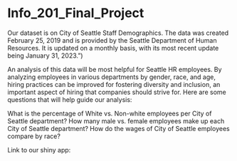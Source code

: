 # Info_201_Final_Project

Our dataset is on City of Seattle Staff Demographics. The data was created February 25, 2019 and is provided by the Seattle Department of Human Resources. It is updated on a monthly basis, with its most recent update being January 31, 2023.”)

An analysis of this data will be most helpful for Seattle HR employees. By analyzing employees in various departments by gender, race, and age,  hiring practices can be improved for fostering diversity and inclusion, an important aspect of hiring that companies should strive for. Here are some questions that will help guide our analysis: 

What is the percentage of White vs. Non-white employees per City of Seattle department?
How many male vs. female employees make up each City of Seattle department?
How do the wages of City of Seattle employees compare by race?

Link to our shiny app: 
